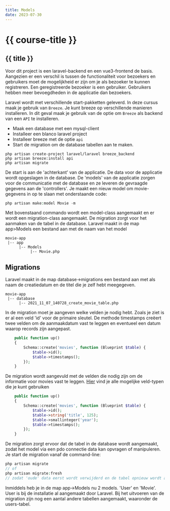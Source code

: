 ```yaml
---
title: Models
date: 2023-07-30
---
```


# {{ course-title }}

## {{ title }}

Voor dit project is een laravel-backend en een vue3-frontend de basis. Aangezien er een verschil is tussen de functionaliteit voor bezoekers en gebruikers moet de mogelijkheid er zijn om je als bezoeker te kunnen registreren. Een geregistreerde bezoeker is een gebruiker. Gebruikers hebben meer bevoegdheden in de applicatie dan bezoekers.

Laravel wordt met verschillende start-pakketten geleverd. In deze cursus maak je gebruik van `Breeze`. Je kunt breeze op verschillende manieren installeren. In dit geval maak je gebruik van de optie om `Breeze` als backend van een `API` te installeren.

* Maak een database met een mysql-client
* Installeer een blanco laravel project
* Installeer breeze met de optie `api`
* Start de migration om de database tabellen aan te maken.

```shell
php artisan create-project laravel/laravel breeze_backend
php artisan breeze:install api
php artisan migrate
```

De start is aan de 'achterkant' van de applicatie. De data voor de applicatie wordt opgeslagen in de database. De 'models' van de applicatie zorgen voor de communicatie met de database en ze leveren de gevraagde gegevens aan de 'controllers'.
Je maakt een nieuw model om movie-gegevens in op te slaan met onderstaande code:

```php
php artisan make:model Movie -m

```
Met bovenstaand commando wordt een model-class aangemaakt en er wordt een migration-class aangemaakt. De migration zorgt voor het aanmaken van de tabel in de database.
Laravel maakt in de map app>Models een bestand aan met de naam van het model

```shell
movie-app 
 |-- app
      |-- Models
           |-- Movie.php
```

## Migrations
Laravel maakt in de map database->migrations een bestand aan met als naam de creatiedatum en de titel die je zelf hebt meegegeven.

```shell
movie-app 
 |-- database 
      |-- 2021_11_07_140728_create_movie_table.php

```
In de migration moet je aangeven welke velden je nodig hebt. Zoals je ziet is er al een veld 'id' voor de primaire sleutel. De methode timestamps creëert twee velden om de aanmaakdatum vast te leggen en eventueel een datum waarop records zijn aangepast.
```php
    public function up()
    {
        Schema::create('movies', function (Blueprint $table) {
            $table->id();
            $table->timestamps();
        });
    }
```
De migration wordt aangevuld met de velden die nodig zijn om de informatie voor movies vast te leggen.
[Hier](https://laravel.com/docs/8.x/migrations#available-column-types) vind je alle mogelijke veld-typen die je kunt gebruiken
```php
    public function up()
    {
        Schema::create('movies', function (Blueprint $table) {
            $table->id();
            $table->string('title', 125);
            $table->smallinteger('year'); 
            $table->timestamps();
        });
    }
```
De migration zorgt ervoor dat de tabel in de database wordt aangemaakt, zodat het model via een pdo connectie data kan opvragen of manipuleren. Je start de migration vanaf de command-line: 
```php
php artisan migrate
// of
php artisan migrate:fresh 
// zodat 'oude' data eerst wordt verwijderd en de tabel opnieuw wordt aangemaakt

```
Inmiddels heb je in de map app->Models nu 2 models. 'User' en 'Movie'. User is bij de installatie al aangemaakt door Laravel. Bij het uitvoeren van de migration zijn nog een aantal andere tabellen aangemaakt, waaronder de users-tabel.
